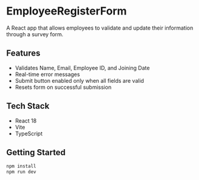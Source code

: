 # EmployeeRegisterForm

A React app that allows employees to validate and update their information through a survey form.

## Features

- Validates Name, Email, Employee ID, and Joining Date
- Real-time error messages
- Submit button enabled only when all fields are valid
- Resets form on successful submission

## Tech Stack

- React 18
- Vite
- TypeScript

## Getting Started

```bash
npm install
npm run dev
